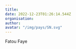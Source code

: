 ```yaml
---
title: 
date: 2022-12-23T01:26:14.544Z
organisation: 
author: 
avatar: "/img/pays/SN.svg"
---
```


Fatou Faye